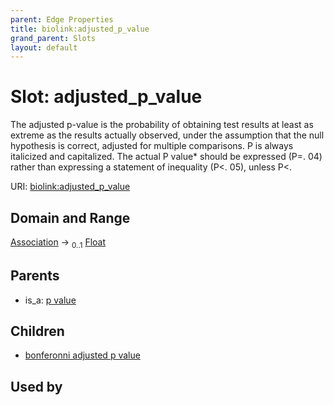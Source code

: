 ```yaml
---
parent: Edge Properties
title: biolink:adjusted_p_value
grand_parent: Slots
layout: default
---
```


# Slot: adjusted_p_value


The adjusted p-value is the probability of obtaining test results at least as extreme as the results actually observed, under the assumption that the null hypothesis is correct, adjusted for multiple comparisons.   P is always italicized and capitalized. The actual P value* should be expressed (P=. 04)  rather than expressing a statement of inequality (P<. 05), unless P<.

URI: [biolink:adjusted_p_value](https://w3id.org/biolink/adjusted_p_value)

## Domain and Range

[Association](Association.md) ->  <sub>0..1</sub> [Float](types/Float.md)

## Parents

 *  is_a: [p value](p_value.md)

## Children

 *  [bonferonni adjusted p value](bonferonni_adjusted_p_value.md)

## Used by

